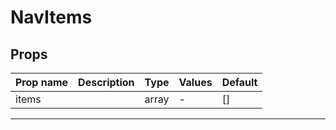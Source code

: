 # NavItems

## Props

| Prop name | Description | Type  | Values | Default |
| --------- | ----------- | ----- | ------ | ------- |
| items     |             | array | -      | []      |

---
